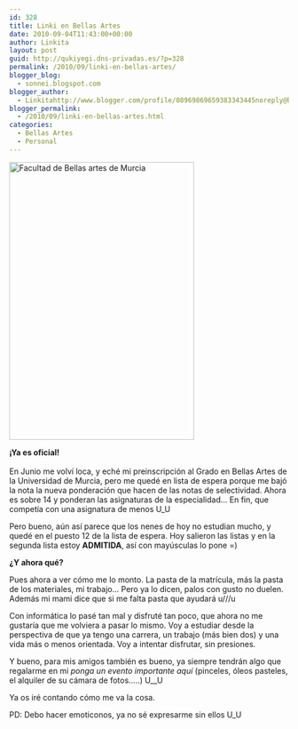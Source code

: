 ```yaml
---
id: 328
title: Linki en Bellas Artes
date: 2010-09-04T11:43:00+00:00
author: Linkita
layout: post
guid: http://qukiyegi.dns-privadas.es/?p=328
permalink: /2010/09/linki-en-bellas-artes/
blogger_blog:
  - sonnei.blogspot.com
blogger_author:
  - Linkitahttp://www.blogger.com/profile/08969869659383343445noreply@blogger.com
blogger_permalink:
  - /2010/09/linki-en-bellas-artes.html
categories:
  - Bellas Artes
  - Personal
---
```

[<img src="http://farm5.static.flickr.com/4130/4956267919_0a8854a5f1.jpg" width="333" height="500" alt="Facultad de Bellas artes de Murcia" />](http://www.flickr.com/photos/linkita/4956267919/ "Facultad de Bellas artes de Murcia por Linkita, en Flickr")

<span style="font-weight:bold;">¡Ya es oficial!<br /></span>  
En Junio me volví loca, y eché mi preinscripción al Grado en Bellas Artes de la Universidad de Murcia, pero me quedé en lista de espera porque me bajó la nota la nueva ponderación que hacen de las notas de selectividad. Ahora es sobre 14 y ponderan las asignaturas de la especialidad&#8230; En fin, que competía con una asignatura de menos U_U

Pero bueno, aún así parece que los nenes de hoy no estudian mucho, y quedé en el puesto 12 de la lista de espera. Hoy salieron las listas y en la segunda lista estoy <span style="font-weight:bold;">ADMITIDA</span>, así con mayúsculas lo pone =)

<span style="font-weight:bold;">¿Y ahora qué?</span>

Pues ahora a ver cómo me lo monto. La pasta de la matrícula, más la pasta de los materiales, mi trabajo&#8230; Pero ya lo dicen, palos con gusto no duelen. Además mi mami dice que si me falta pasta que ayudará u///u

Con informática lo pasé tan mal y disfruté tan poco, que ahora no me gustaría que me volviera a pasar lo mismo. Voy a estudiar desde la perspectiva de que ya tengo una carrera, un trabajo (más bien dos) y una vida más o menos orientada. Voy a intentar disfrutar, sin presiones.

Y bueno, para mis amigos también es bueno, ya siempre tendrán algo que regalarme en mi  <span style="font-style:italic;">ponga un evento importante aquí </span> (pinceles, óleos pasteles, el alquiler de su cámara de fotos&#8230;..) U__U

Ya os iré contando cómo me va la cosa.

PD: Debo hacer emoticonos, ya no sé expresarme sin ellos U_U</ponga>